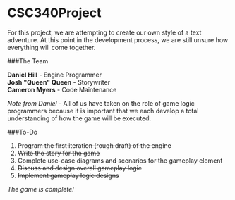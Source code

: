 # CSC340Project

For this project, we are attempting to create our own style of a text adventure.
At this point in the development process, we are still unsure how everything will come together.

###The Team

**Daniel Hill** - Engine Programmer <br />
**Josh "Queen" Queen** - Storywriter <br />
**Cameron Myers** - Code Maintenance

*Note from Daniel* - All of us have taken on the role of game logic programmers because it is important
that we each develop a total understanding of how the game will be executed.

###To-Do

1. ~~Program the first iteration (rough draft) of the engine~~
2. ~~Write the story for the game~~
3. ~~Complete use-case diagrams and scenarios for the gameplay element~~
4. ~~Discuss and design overall gameplay logic~~
5. ~~Implement gameplay logic designs~~

*The game is complete!*
